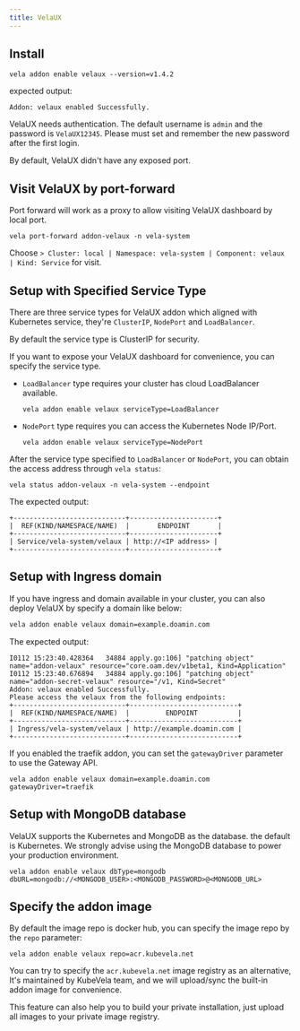 ```yaml
---
title: VelaUX
---
```


## Install

```shell script
vela addon enable velaux --version=v1.4.2
```

expected output:
```
Addon: velaux enabled Successfully.
```

VelaUX needs authentication. The default username is `admin` and the password is `VelaUX12345`. Please must set and remember the new password after the first login.

By default, VelaUX didn't have any exposed port.

## Visit VelaUX by port-forward

Port forward will work as a proxy to allow visiting VelaUX dashboard by local port.

```
vela port-forward addon-velaux -n vela-system
```

Choose `> Cluster: local | Namespace: vela-system | Component: velaux | Kind: Service` for visit.

## Setup with Specified Service Type

There are three service types for VelaUX addon which aligned with Kubernetes service, they're `ClusterIP`, `NodePort` and `LoadBalancer`.

By default the service type is ClusterIP for security.

If you want to expose your VelaUX dashboard for convenience, you can specify the service type.

- `LoadBalancer` type requires your cluster has cloud LoadBalancer available.
    ```shell script
    vela addon enable velaux serviceType=LoadBalancer
    ```
- `NodePort` type requires you can access the Kubernetes Node IP/Port.
    ```shell script
    vela addon enable velaux serviceType=NodePort
    ```

After the service type specified to `LoadBalancer` or `NodePort`, you can obtain the access address through `vela status`:

```
vela status addon-velaux -n vela-system --endpoint
```

The expected output:
```
+----------------------------+----------------------+
|  REF(KIND/NAMESPACE/NAME)  |       ENDPOINT       |
+----------------------------+----------------------+
| Service/vela-system/velaux | http://<IP address> |
+----------------------------+----------------------+
```

## Setup with Ingress domain

If you have ingress and domain available in your cluster, you can also deploy VelaUX by specify a domain like below:

```bash
vela addon enable velaux domain=example.doamin.com
```

The expected output:
```
I0112 15:23:40.428364   34884 apply.go:106] "patching object" name="addon-velaux" resource="core.oam.dev/v1beta1, Kind=Application"
I0112 15:23:40.676894   34884 apply.go:106] "patching object" name="addon-secret-velaux" resource="/v1, Kind=Secret"
Addon: velaux enabled Successfully.
Please access the velaux from the following endpoints:
+----------------------------+---------------------------+
|  REF(KIND/NAMESPACE/NAME)  |         ENDPOINT          |
+----------------------------+---------------------------+
| Ingress/vela-system/velaux | http://example.doamin.com |
+----------------------------+---------------------------+
```

If you enabled the traefik addon, you can set the `gatewayDriver` parameter to use the Gateway API.

```shell script
vela addon enable velaux domain=example.doamin.com gatewayDriver=traefik
```

## Setup with MongoDB database

VelaUX supports the Kubernetes and MongoDB as the database. the default is Kubernetes. We strongly advise using the MongoDB database to power your production environment.

```shell script
vela addon enable velaux dbType=mongodb dbURL=mongodb://<MONGODB_USER>:<MONGODB_PASSWORD>@<MONGODB_URL>
```

## Specify the addon image

By default the image repo is docker hub, you can specify the image repo by the `repo` parameter: 

```
vela addon enable velaux repo=acr.kubevela.net
```

You can try to specify the `acr.kubevela.net` image registry as an alternative, It's maintained by KubeVela team, and we will upload/sync the built-in addon image for convenience.

This feature can also help you to build your private installation, just upload all images to your private image registry.